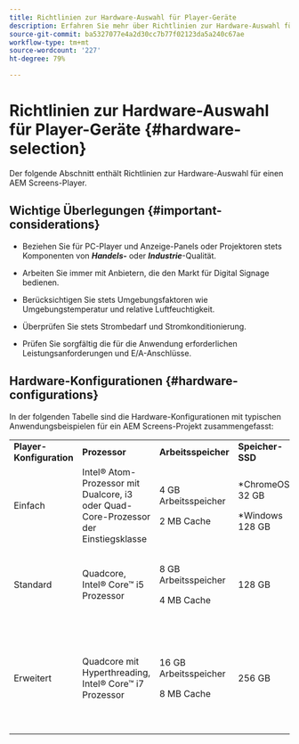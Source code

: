 ```yaml
---
title: Richtlinien zur Hardware-Auswahl für Player-Geräte
description: Erfahren Sie mehr über Richtlinien zur Hardware-Auswahl für AEM Screens-Player-Geräte.
source-git-commit: ba5327077e4a2d30cc7b77f02123da5a240c67ae
workflow-type: tm+mt
source-wordcount: '227'
ht-degree: 79%

---
```



# Richtlinien zur Hardware-Auswahl für Player-Geräte {#hardware-selection}

Der folgende Abschnitt enthält Richtlinien zur Hardware-Auswahl für einen AEM Screens-Player.

## Wichtige Überlegungen {#important-considerations}

* Beziehen Sie für PC-Player und Anzeige-Panels oder Projektoren stets Komponenten von ***Handels-*** oder ***Industrie***-Qualität.

* Arbeiten Sie immer mit Anbietern, die den Markt für Digital Signage bedienen.
* Berücksichtigen Sie stets Umgebungsfaktoren wie Umgebungstemperatur und relative Luftfeuchtigkeit.
* Überprüfen Sie stets Strombedarf und Stromkonditionierung.
* Prüfen Sie sorgfältig die für die Anwendung erforderlichen Leistungsanforderungen und E/A-Anschlüsse.

## Hardware-Konfigurationen {#hardware-configurations}

In der folgenden Tabelle sind die Hardware-Konfigurationen mit typischen Anwendungsbeispielen für ein AEM Screens-Projekt zusammengefasst:

<table>
 <tbody>
  <tr>
   <tr>
   <td><strong>Player-Konfiguration</strong></td>
   <td><strong>Prozessor</strong></td>
   <td><strong>Arbeitsspeicher</strong></td>
   <td><strong>Speicher-SSD</strong></td>
   <td><strong>GPU</strong></td>
   <td><strong>Anzeige</strong></td>
   <td><strong>E/A</strong></td>
   <td><strong>Typische Anwendungsbeispiele</strong></td>
  </tr>
  <tr>
   <td>Einfach</td>
   <td>Intel® Atom-Prozessor mit Dualcore, i3 oder Quad-Core-Prozessor der Einstiegsklasse</td>
   <td><p>4 GB Arbeitsspeicher</p> <p>2 MB Cache</p> </td>
   <td><p>*ChromeOS 32 GB</p> <p>*Windows 128 GB</p> </td>
   <td>OnBoard</td>
   <td>1920 x 1080</td>
   <td>DVI<br /> Ethernet/Wireless,<br /> 2xUSB</td>
   <td>
    <ul>
     <li>Standardschleife im Vollbildmodus<br /> </li>
     <li>Tagesaufteilung</li>
    </ul> </td>
  </tr>
  <tr>
   <td>Standard</td>
   <td>Quadcore, Intel® Core™ i5 Prozessor</td>
   <td><p>8 GB Arbeitsspeicher</p> <p>4 MB Cache</p> </td>
   <td>128 GB</td>
   <td>OnBoard</td>
   <td>3840 x 2160 (<code>4K</code>)</td>
   <td>DVI, HDMI<br /> Ethernet/Wireless,<br /> 2x USB</td>
   <td>
    <ul>
     <li>Dynamischer Inhalt aus einer Quelle</li>
     <li>Einfach interaktiv</li>
     <li>1-3 Bereichs-Layouts</li>
    </ul> </td>
  </tr>
  <tr>
   <td>Erweitert</td>
   <td>Quadcore mit Hyperthreading, Intel® Core™ i7 Prozessor</td>
   <td><p>16 GB Arbeitsspeicher</p> <p>8 MB Cache</p> </td>
   <td>256 GB</td>
   <td>Dedizierte Grafik-GPU</td>
   <td>3840 x 2160 (<code>4K</code>)</td>
   <td>DVI, HDMI<br /> Ethernet/Wireless,<br /> 4xUSB</td>
   <td>
    <ul>
     <li>4 oder mehr Inhaltsbereiche, gleichzeitige Videowiedergabe</li>
     <li>Interaktiv auf mehreren Seiten</li>
     <li>Datenauslöser aus mehreren Quellen</li>
    </ul> </td>
  </tr>
 </tbody>
</table>

